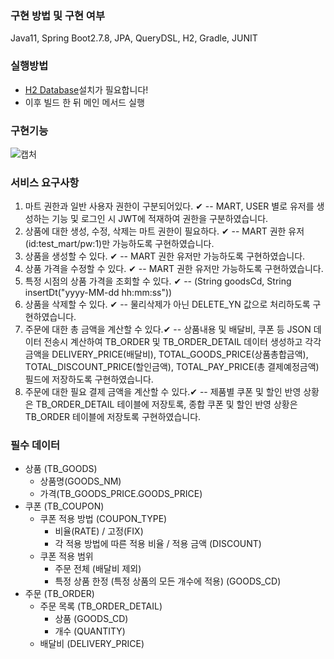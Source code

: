 ### 구현 방법 및 구현 여부 
Java11, Spring Boot2.7.8, JPA, QueryDSL, H2, Gradle, JUNIT

### 실행방법
* [H2 Database](https://www.h2database.com/html/main.html)설치가 필요합니다!
* 이후 빌드 한 뒤 메인 메서드 실행

### 구현기능
![캡처](https://github.com/jaebum7396/aswe/assets/38182229/31cae4f1-5111-4f73-8986-43f8ee8cd1b1)


### 서비스 요구사항

1. 마트 권한과 일반 사용자 권한이 구분되어있다. ✔
-- MART, USER 별로 유저를 생성하는 기능 및 로그인 시 JWT에 적재하여 권한을 구분하였습니다.
2. 상품에 대한 생성, 수정, 삭제는 마트 권한이 필요하다. ✔
-- MART 권한 유저(id:test_mart/pw:1)만 가능하도록 구현하였습니다. 
3. 상품을 생성할 수 있다. ✔
-- MART 권한 유저만 가능하도록 구현하였습니다. 
4. 상품 가격을 수정할 수 있다. ✔
-- MART 권한 유저만 가능하도록 구현하였습니다. 
5. 특정 시점의 상품 가격을 조회할 수 있다. ✔
-- (String goodsCd, String insertDt("yyyy-MM-dd hh:mm:ss"))
6. 상품을 삭제할 수 있다. ✔
-- 물리삭제가 아닌 DELETE_YN 값으로 처리하도록 구현하였습니다.
7. 주문에 대한 총 금액을 계산할 수 있다.✔
-- 상품내용 및 배달비, 쿠폰 등 JSON 데이터 전송시 계산하여 TB_ORDER 및 TB_ORDER_DETAIL 데이터 생성하고 각각 금액을 DELIVERY_PRICE(배달비), TOTAL_GOODS_PRICE(상품총합금액), TOTAL_DISCOUNT_PRICE(할인금액), TOTAL_PAY_PRICE(총 결제예정금액) 필드에 저장하도록 구현하였습니다. 
8. 주문에 대한 필요 결제 금액을 계산할 수 있다.✔
-- 제품별 쿠폰 및 할인 반영 상황은 TB_ORDER_DETAIL 테이블에 저장토록, 종합 쿠폰 및 할인 반영 상황은 TB_ORDER 테이블에 저장토록 구현하였습니다.


### 필수 데이터

- 상품 (TB_GOODS)
  - 상품명(GOODS_NM)
  - 가격(TB_GOODS_PRICE.GOODS_PRICE)
- 쿠폰 (TB_COUPON)
  - 쿠폰 적용 방법 (COUPON_TYPE)
    - 비율(RATE) / 고정(FIX) 
    - 각 적용 방법에 따른 적용 비율 / 적용 금액 (DISCOUNT)
  - 쿠폰 적용 범위
    - 주문 전체 (배달비 제외)
    - 특정 상품 한정 (특정 상품의 모든 개수에 적용) (GOODS_CD)
- 주문 (TB_ORDER)
  - 주문 목록 (TB_ORDER_DETAIL)
    - 상품 (GOODS_CD)
    - 개수 (QUANTITY)
  - 배달비 (DELIVERY_PRICE)
